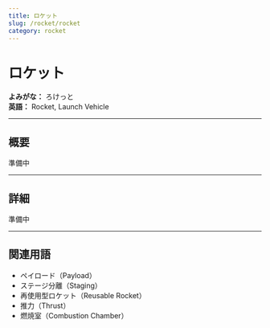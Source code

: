 ```yaml
---
title: ロケット
slug: /rocket/rocket
category: rocket
---
```


# ロケット

**よみがな：** ろけっと  
**英語：** Rocket, Launch Vehicle   

---

## 概要

準備中

---

## 詳細

準備中

---

## 関連用語

- ペイロード（Payload）
- ステージ分離（Staging）
- 再使用型ロケット（Reusable Rocket）
- 推力（Thrust）
- 燃焼室（Combustion Chamber）

